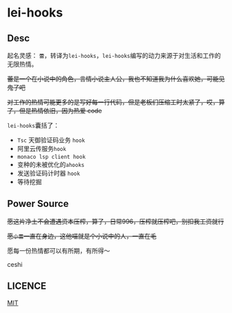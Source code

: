 # lei-hooks

## Desc

起名灵感： `蕾`，转译为`lei-hooks`，`lei-hooks`编写的动力来源于对生活和工作的无限热情。

~~蕾是一个在小说中的角色，言情小说主人公，我也不知道我为什么喜欢她，可能见鬼了吧~~

~~对工作的热情可能更多的是写好每一行代码，但是老板们压缩工时太紧了，哎，算了，但是热情依旧，因为热爱 code~~

`lei-hooks`囊括了：

- `Tsc` 天御验证码业务 `hook`
- 阿里云传服务`hook`
- `monaco lsp client hook`
- 变种的未被优化的`ahooks`
- 发送验证码计时器 `hook`
- 等待挖掘

## Power Source

~~愿这片净土不会遭遇资本压榨，算了，日常996，压榨就压榨吧，别扣我工资就行~~

~~愿`小蕾`一直在身边，这他喵就是个小说中的人，一直在毛~~

愿每一份热情都可以有所期，有所得～

ceshi

## LICENCE

[MIT](./LICENSE)